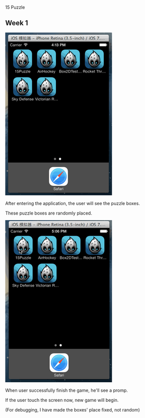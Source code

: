 15 Puzzle

## Week 1
<img src="https://github.com/cliffzhaobupt/15Puzzle/raw/master/SampleGIF/basic_move.gif"/>

After entering the application, the user will see the puzzle boxes.

These puzzle boxes are randomly placed.

<img src="https://github.com/cliffzhaobupt/15Puzzle/raw/master/SampleGIF/finish_game.gif"/>

When user successfully finish the game, he'll see a promp.

If the user touch the screen now, new game will begin.

(For debugging, I have made the boxes' place fixed, not random)
